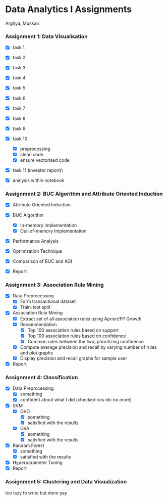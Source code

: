 # Data Analytics I Assignments

Arghya, Muskan

### Assignment 1: Data Visualisation

- [x] task 1
- [x] task 2
- [x] task 3
- [x] task 4
- [x] task 5
- [x] task 6
- [x] task 7
- [x] task 8
- [x] task 9
- [x] task 10
    - [x] preprocessing
    - [x] clean code
    - [x] ensure vectorised code
- [x] task 11 (investor report)\
- [x] analysis within notebook


### Assignment 2: BUC Algorithm and Attribute Oriented Induction

- [x] Attribute Oriented Induction
- [x] BUC Algorithm
    - [x] In-memory Implementation
    - [x] Out-of-memory Implementation
- [x] Performance Analysis
- [x] Optimization Technique
- [x] Comparison of BUC and AOI
- [x] Report


### Assignment 3: Association Rule Mining

- [x] Data Preprocessing
    - [x] Form transactional dataset
    - [x] Train-test split
- [x] Association Rule Mining
    - [x] Extract set of all association rules using Apriori/FP Growth
    - [x] Recommendation
        - [x] Top 100 association rules based on support
        - [x] Top 100 association rules based on confidence
        - [x] Common rules between the two, prioritizing confidence
    - [x] Compute average precision and recall by varying number of rules and plot graphs
    - [x] Display precision and recall graphs for sample user
- [x] Report

### Assignment 4: Classification

- [x] Data Preprocessing
    - [x] something
    - [x] confident about what I did (checked cos idc no more)
- [x] SVM
    - [x] OVO
        - [x] something
        - [x] satisfied with the results
    - [x] OVA
        - [x] something
        - [x] satisfied with the results
- [x] Random Forest
    - [x] something
    - [x] satisfied with the results
- [x] Hyperparameter Tuning
- [x] Report

### Assignment 5: Clustering and Data Visualization

too lazy to write but done yay